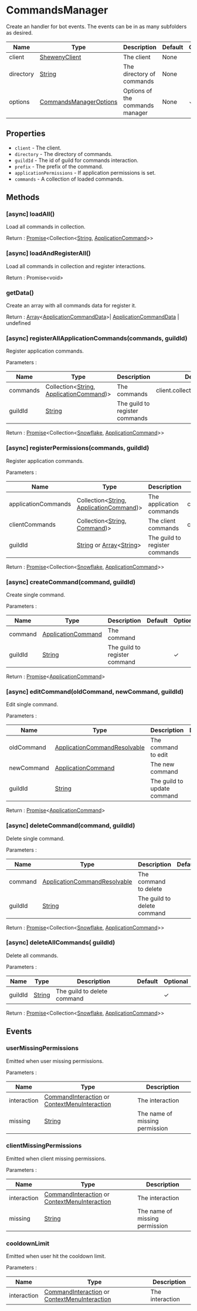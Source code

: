 # CommandsManager

Create an handler for bot events. The events can be in as many subfolders as desired.

| Name      | Type                                                                                              | Description                     | Default | Optional |
| --------- | ------------------------------------------------------------------------------------------------- | ------------------------------- | ------- | -------- |
| client    | [ShewenyClient](./ShewenyClient.md)                                                               | The client                      | None    |          |
| directory | [String](https://developer.mozilla.org/en-US/docs/Web/JavaScript/Reference/Global_Objects/String) | The directory of commands       | None    |          |
| options   | [CommandsManagerOptions](../typedef/CommandsManagerOptions.md)                                    | Options of the commands manager | None    | ✓        |

## Properties

- `client` - The client.
- `directory` - The directory of commands.
- `guildId` - The id of guild for commands interaction.
- `prefix` - The prefix of the command.
- `applicationPermissions` - If application permissions is set.
- `commands` - A collection of loaded commands.

## Methods

### [async] loadAll()

Load all commands in collection.

Return : [Promise](https://developer.mozilla.org/en-US/docs/Web/JavaScript/Reference/Global_Objects/Promise)\<Collection\<[String](https://developer.mozilla.org/en-US/docs/Web/JavaScript/Reference/Global_Objects/String), [ApplicationCommand](../structures/Command.md)>>

### [async] loadAndRegisterAll()

Load all commands in collection and register interactions.

Return : Promise\<void>

### getData()

Create an array with all commands data for register it.

Return : [Array](https://developer.mozilla.org/en-US/docs/Web/JavaScript/Reference/Global_Objects/Array)\<[ApplicationCommandData](https://discord.js.org/#/docs/main/stable/typedef/ApplicationCommandData)>| [ApplicationCommandData](https://discord.js.org/#/docs/main/stable/typedef/ApplicationCommandData) | undefined

### [async] registerAllApplicationCommands(commands, guildId)

Register application commands.

Parameters :

| Name     | Type                                                                                                                                                            | Description                    | Default                     | Optional |
| -------- | --------------------------------------------------------------------------------------------------------------------------------------------------------------- | ------------------------------ | --------------------------- | -------- |
| commands | Collection\<[String](https://developer.mozilla.org/en-US/docs/Web/JavaScript/Reference/Global_Objects/String), [ApplicationCommand](../structures/Command.md))> | The commands                   | client.collections.commands | ✓        |
| guildId  | [String](https://developer.mozilla.org/en-US/docs/Web/JavaScript/Reference/Global_Objects/String)                                                               | The guild to register commands |                             | ✓        |

Return : [Promise](https://developer.mozilla.org/en-US/docs/Web/JavaScript/Reference/Global_Objects/Promise)\<Collection\<[Snowflake](https://discord.js.org/#/docs/main/stable/typedef/Snowflake), [ApplicationCommand](https://discord.js.org/#/docs/main/stable/class/ApplicationCommand)>>

### [async] registerPermissions(commands, guildId)

Register application commands.

Parameters :

| Name                | Type                                                                                                                                                                                                                                                                                                    | Description                    | Default                     | Optional |
| ------------------- | ------------------------------------------------------------------------------------------------------------------------------------------------------------------------------------------------------------------------------------------------------------------------------------------------------- | ------------------------------ | --------------------------- | -------- |
| applicationCommands | Collection\<[String](https://developer.mozilla.org/en-US/docs/Web/JavaScript/Reference/Global_Objects/String), [ApplicationCommand](https://discord.js.org/#/docs/main/stable/class/ApplicationCommand))>                                                                                               | The application commands       | client.collections.commands | ✓        |
| clientCommands      | Collection\<[String](https://developer.mozilla.org/en-US/docs/Web/JavaScript/Reference/Global_Objects/String), [Command](../structures/Command.md))>                                                                                                                                                    | The client commands            | client.collections.commands | ✓        |
| guildId             | [String](https://developer.mozilla.org/en-US/docs/Web/JavaScript/Reference/Global_Objects/String) or [Array](https://developer.mozilla.org/en-US/docs/Web/JavaScript/Reference/Global_Objects/Array)<[String](https://developer.mozilla.org/en-US/docs/Web/JavaScript/Reference/Global_Objects/String)> | The guild to register commands |                             | ✓        |

Return : [Promise](https://developer.mozilla.org/en-US/docs/Web/JavaScript/Reference/Global_Objects/Promise)\<Collection\<[Snowflake](https://discord.js.org/#/docs/main/stable/typedef/Snowflake), [ApplicationCommand](https://discord.js.org/#/docs/main/stable/class/ApplicationCommand)>>

### [async] createCommand(command, guildId)

Create single command.

Parameters :

| Name    | Type                                                                                              | Description                   | Default | Optional |
| ------- | ------------------------------------------------------------------------------------------------- | ----------------------------- | ------- | -------- |
| command | [ApplicationCommand](../structures/Command.md)                                                    | The command                   |         |          |
| guildId | [String](https://developer.mozilla.org/en-US/docs/Web/JavaScript/Reference/Global_Objects/String) | The guild to register command |         | ✓        |

Return : [Promise](https://developer.mozilla.org/en-US/docs/Web/JavaScript/Reference/Global_Objects/Promise)\<[ApplicationCommand](https://discord.js.org/#/docs/main/stable/class/ApplicationCommand)>

### [async] editCommand(oldCommand, newCommand, guildId)

Edit single command.

Parameters :

| Name       | Type                                                                                                           | Description                 | Default | Optional |
| ---------- | -------------------------------------------------------------------------------------------------------------- | --------------------------- | ------- | -------- |
| oldCommand | [ApplicationCommandResolvable](https://discord.js.org/#/docs/main/stable/typedef/ApplicationCommandResolvable) | The command to edit         |         |          |
| newCommand | [ApplicationCommand](../structures/Command.md)                                                                 | The new command             |         |          |
| guildId    | [String](https://developer.mozilla.org/en-US/docs/Web/JavaScript/Reference/Global_Objects/String)              | The guild to update command |         | ✓        |

Return : [Promise](https://developer.mozilla.org/en-US/docs/Web/JavaScript/Reference/Global_Objects/Promise)\<[ApplicationCommand](https://discord.js.org/#/docs/main/stable/class/ApplicationCommand)>

### [async] deleteCommand(command, guildId)

Delete single command.

Parameters :

| Name    | Type                                                                                                           | Description                 | Default | Optional |
| ------- | -------------------------------------------------------------------------------------------------------------- | --------------------------- | ------- | -------- |
| command | [ApplicationCommandResolvable](https://discord.js.org/#/docs/main/stable/typedef/ApplicationCommandResolvable) | The command to delete       |         |          |
| guildId | [String](https://developer.mozilla.org/en-US/docs/Web/JavaScript/Reference/Global_Objects/String)              | The guild to delete command |         | ✓        |

Return : [Promise](https://developer.mozilla.org/en-US/docs/Web/JavaScript/Reference/Global_Objects/Promise)\<Collection\<[Snowflake](https://discord.js.org/#/docs/main/stable/typedef/Snowflake), [ApplicationCommand](https://discord.js.org/#/docs/main/stable/class/ApplicationCommand)>>

### [async] deleteAllCommands( guildId)

Delete all commands.

Parameters :

| Name    | Type                                                                                              | Description                 | Default | Optional |
| ------- | ------------------------------------------------------------------------------------------------- | --------------------------- | ------- | -------- |
| guildId | [String](https://developer.mozilla.org/en-US/docs/Web/JavaScript/Reference/Global_Objects/String) | The guild to delete command |         | ✓        |

Return : [Promise](https://developer.mozilla.org/en-US/docs/Web/JavaScript/Reference/Global_Objects/Promise)\<Collection\<[Snowflake](https://discord.js.org/#/docs/main/stable/typedef/Snowflake), [ApplicationCommand](https://discord.js.org/#/docs/main/stable/class/ApplicationCommand)>>

## Events

### userMissingPermissions

Emitted when user missing permissions.

Parameters :

| Name        | Type                                                                                                                                                                                     | Description                    |
| ----------- | ---------------------------------------------------------------------------------------------------------------------------------------------------------------------------------------- | ------------------------------ |
| interaction | [CommandInteraction](https://discord.js.org/#/docs/main/stable/class/CommandInteraction) or [ContextMenuInteraction](https://discord.js.org/#/docs/main/stable/class/CommandInteraction) | The interaction                |
| missing     | [String](https://developer.mozilla.org/en-US/docs/Web/JavaScript/Reference/Global_Objects/String)                                                                                        | The name of missing permission |

### clientMissingPermissions

Emitted when client missing permissions.

Parameters :

| Name        | Type                                                                                                                                                                                     | Description                    |
| ----------- | ---------------------------------------------------------------------------------------------------------------------------------------------------------------------------------------- | ------------------------------ |
| interaction | [CommandInteraction](https://discord.js.org/#/docs/main/stable/class/CommandInteraction) or [ContextMenuInteraction](https://discord.js.org/#/docs/main/stable/class/CommandInteraction) | The interaction                |
| missing     | [String](https://developer.mozilla.org/en-US/docs/Web/JavaScript/Reference/Global_Objects/String)                                                                                        | The name of missing permission |

### cooldownLimit

Emitted when user hit the cooldown limit.

Parameters :

| Name        | Type                                                                                                                                                                                     | Description     |
| ----------- | ---------------------------------------------------------------------------------------------------------------------------------------------------------------------------------------- | --------------- |
| interaction | [CommandInteraction](https://discord.js.org/#/docs/main/stable/class/CommandInteraction) or [ContextMenuInteraction](https://discord.js.org/#/docs/main/stable/class/CommandInteraction) | The interaction |
